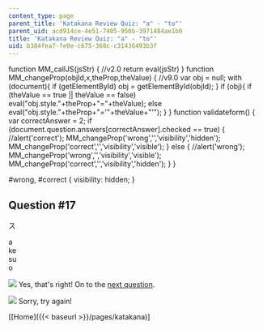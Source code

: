 ```yaml
---
content_type: page
parent_title: 'Katakana Review Quiz: "a" - "to"'
parent_uid: acd914ce-4e51-7405-950b-3971484ae1b0
title: 'Katakana Review Quiz: "a" - "to"'
uid: b384fea7-fe0e-c675-368c-c31436493b3f
---
```


function MM\_callJS(jsStr) { //v2.0 return eval(jsStr) } function MM\_changeProp(objId,x,theProp,theValue) { //v9.0 var obj = null; with (document){ if (getElementById) obj = getElementById(objId); } if (obj){ if (theValue == true || theValue == false) eval("obj.style."+theProp+"="+theValue); else eval("obj.style."+theProp+"='"+theValue+"'"); } } function validateform() { var correctAnswer = 2; if (document.question.answers\[correctAnswer\].checked == true) { //alert('correct'); MM\_changeProp('wrong','','visibility','hidden'); MM\_changeProp('correct','','visibility','visible'); } else { //alert('wrong'); MM\_changeProp('wrong','','visibility','visible'); MM\_changeProp('correct','','visibility','hidden'); } }

#wrong, #correct { visibility: hidden; }

Question #17
------------

ス

 a  
 ke  
 su  
 o

![](/resources/res-21g-01-kana-spring-2010/katakana/katakana-review-quiz-a-to/yokudeki.gif) Yes, that's right! On to the [next question](/resources/res-21g-01-kana-spring-2010/katakana/katakana-review-quiz-a-to/katakana-review-quiz-a-to-17).

![](/resources/res-21g-01-kana-spring-2010/katakana/katakana-review-quiz-a-to/chigau.gif) Sorry, try again!

  
\[[Home]({{< baseurl >}}/pages/katakana)\]